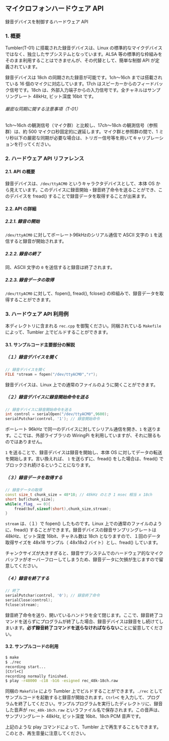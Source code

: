 ## マイクロフォンハードウェア API

録音デバイスを制御するハードウェア API

### 1. 概要

Tumbler(T-01) に搭載された録音デバイスは、Linux の標準的なマイクデバイスではなく、独立したサブシステムとなっています。ALSA 等の標準的な枠組みをそのまま利用することはできませんが、その代替として、簡単な制御 API が定義されています。

録音デバイスは 18ch の同期された録音が可能です。1ch〜16ch までは搭載されている 16 個のマイクに対応しています。17ch はスピーカーからのフィードバック信号です。18ch は、外部入力端子からの入力信号です。全チャネルはサンプリングレート 48kHz, ビット深度 16bit です。

###### 厳密な同期に関する注意事項（T-01）

1ch〜16ch の観測信号（マイク群）と比較し、17ch〜18ch の観測信号（参照群）は、約 500 マイクロ秒固定的に遅延します。マイク群と参照群の間で、1 ミリ秒以下の厳密な同期が必要な場合は、トリガー信号等を用いてキャリブレーションを行ってください。

### 2. ハードウェア API リファレンス

#### 2.1. API の概要

録音デバイスは、`/dev/ttyACM0` というキャラクタデバイスとして、本体 OS から見えています。このデバイスに録音開始・録音終了命令を送ることができ、このデバイスを fread() することで録音データを取得することが出来ます。

#### 2.2. API の詳細

##### 2.2.1. 録音の開始

`/dev/ttyACM0` に対してボーレート96kHzのシリアル通信で ASCII 文字の `1` を送信すると録音が開始されます。

##### 2.2.2. 録音の終了

同、ASCII 文字の `0` を送信すると録音は終了されます。

##### 2.2.3. 録音データの取得

`/dev/ttyACM0` に対して、fopen(), fread(), fclose() の枠組みで、録音データを取得することができます。

### 3. ハードウェア API 利用例

本ディレクトリに含まれる `rec.cpp` を御覧ください。同梱されている `Makefile` によって、Tumbler 上でビルドすることができます。

#### 3.1. サンプルコード主要部分の解説

##### （１）録音デバイスを開く

``````````cpp
// 録音デバイスを開く
FILE *stream = fopen("/dev/ttyACM0","r");
``````````

録音デバイスは、Linux 上での通常のファイルのように開くことができます。

##### （２）録音デバイスに録音開始命令を送る

``````````cpp
// 録音デバイスに録音開始命令を送る
int control = serialOpen("/dev/ttyACM0",9600);
serialPutchar(control, '1'); // 録音開始命令
``````````

ボーレート 96kHz で同一のデバイスに対してシリアル通信を開き、`1` を送ります。ここでは、外部ライブラリの WiringPi を利用していますが、それに限るものではありません。

`1` を送ることで、録音デバイスは録音を開始し、本体 OS に対してデータの転送を開始します。言い換えれば、 `1` を送らずに、fread() をした場合は、fread() でブロックされ続けるということになります。

##### （３）録音データを取得する

``````````cpp
// 録音データの取得
const size_t chunk_size = 48*18; // 48kHz のとき 1 msec 相当 x 18ch
short buf[chunk_size];
while(e_flag_ == 0){
	fread(buf,sizeof(short),chunk_size,stream);
}
``````````

`stream` は、（１）で fopen() したものです。Linux 上での通常のファイルのように、fread() することができます。録音デバイスの録音サンプリングレートは 48kHz、ビット深度 16bit、チャネル数は 18ch となりますので、１回のデータ取得サイズを 48x18 サンプル（ 48x18x2 バイト）とし、fread() しています。

チャンクサイズが大きすぎると、録音サブシステムでのハードウェア的なマイクバッファがオーバーフローしてしまうため、録音データに欠損が生じますので留意してください。

##### （４）録音を終了する

``````````cpp
// 終了
serialPutchar(control, '0'); // 録音終了命令
serialClose(control);
fclose(stream);
``````````

録音終了命令を送り、開いているハンドラを全て閉じます。ここで、録音終了コマンドを送らずにプログラムが終了した場合、録音デバイスは録音をし続けてしまいます。**必ず録音終了コマンドを送らなければならない**ことに留意してください。

#### 3.2. サンプルコードの利用

``````````bash
$ make
$ ./rec
recording start...
[Ctrl+C]
recording normally finished.
$ play -r48000 -c18 -b16 -esigned rec_48k-18ch.raw
``````````

同梱の `Makefile` により Tumbler 上でビルドすることができます。`./rec` としてサンプルコードを起動すると録音が開始されます。`Ctrl+C` を入力して、プログラムを終了してください。サンプルプログラムを実行したディレクトリに、録音した音声が `rec_48k-18ch.raw` というファイル名で保存されます。この音声は、サンプリングレート 48kHz, ビット深度 16bit、18ch PCM 音声です。

上記のような play コマンドによって、Tumbler 上で再生することもできます。このとき、再生音量に注意してください。
